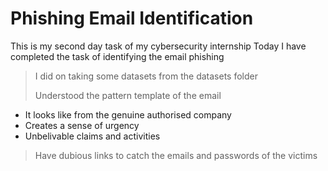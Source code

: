 # Phishing Email Identification
 
This is my second day task of my cybersecurity internship 
Today I have completed the task of identifying the email phishing

> I did on taking some datasets from the datasets folder
>
> Understood the pattern template of the email
>
 * It looks like from the genuine authorised company
 * Creates a sense of urgency
 * Unbelivable claims and activities
> 
> Have dubious links to catch the emails and passwords of the victims
